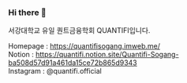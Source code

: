 ### Hi there 👋

서강대학교 유일 퀀트금융학회 QUANTIFI입니다.

Homepage : https://quantifisogang.imweb.me/ <br>
Notion : https://quantifi.notion.site/Quantifi-Sogang-ba508d57d91a461da15ce72b865d9343 <br>
Instagram : @quantifi.official <br>

<!--
**QuantifiSogang/QuantifiSogang** is a ✨ _special_ ✨ repository because its `README.md` (this file) appears on your GitHub profile.

Here are some ideas to get you started:

- 🔭 I’m currently working on ...
- 🌱 I’m currently learning ...
- 👯 I’m looking to collaborate on ...
- 🤔 I’m looking for help with ...
- 💬 Ask me about ...
- 📫 How to reach me: ...
- 😄 Pronouns: ...
- ⚡ Fun fact: ...
-->

